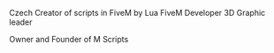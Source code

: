 Czech Creator of scripts in FiveM by Lua 
FiveM Developer
3D Graphic leader

Owner and Founder of M Scripts

